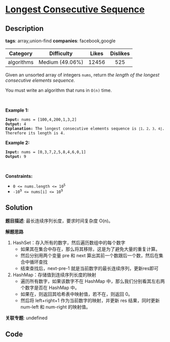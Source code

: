 # [Longest Consecutive Sequence](https://leetcode.com/problems/longest-consecutive-sequence/description/)

## Description

**tags**: array,union-find
**companies**: facebook,google

| Category | Difficulty | Likes | Dislikes |
| :------: | :--------: | :---: | :------: |
| algorithms | Medium (49.06%) | 12456 | 525 |

<p>Given an unsorted array of integers <code>nums</code>, return <em>the length of the longest consecutive elements sequence.</em></p>

<p>You must write an algorithm that runs in&nbsp;<code>O(n)</code>&nbsp;time.</p>

<p>&nbsp;</p>
<p><strong>Example 1:</strong></p>

<pre><code><strong>Input:</strong> nums = [100,4,200,1,3,2]
<strong>Output:</strong> 4
<strong>Explanation:</strong> The longest consecutive elements sequence is <code>[1, 2, 3, 4]</code>. Therefore its length is 4.</code></pre>

<p><strong>Example 2:</strong></p>

<pre><code><strong>Input:</strong> nums = [0,3,7,2,5,8,4,6,0,1]
<strong>Output:</strong> 9</code></pre>

<p>&nbsp;</p>
<p><strong>Constraints:</strong></p>

<ul>
	<li><code>0 &lt;= nums.length &lt;= 10<sup>5</sup></code></li>
	<li><code>-10<sup>9</sup> &lt;= nums[i] &lt;= 10<sup>9</sup></code></li>
</ul>

## Solution

**题目描述**: 最长连续序列长度，要求时间复杂度 O(n)。

**解题思路**

1. HashSet：存入所有的数字，然后遍历数组中的每个数字
   - 如果其在集合中存在，那么将其移除，这是为了避免大量的重复计算。
   - 然后分别用两个变量 pre 和 next 算出其前一个数跟后一个数，然后在集合中循环查找
   - 结束查找后，next-pre-1 就是当前数字的最长连续序列，更新res即可
2. HashMap：存储值到连续序列长度的映射
   - 遍历所有数字，如果该数字不在 HashMap 中，那么我们分别看其左右两个数字是否在 HashMap 中。
   - 如果在，则返回其哈希表中映射值，若不在，则返回 0。
   - 然后将 left+right+1 作为当前数字的映射，并更新 res 结果，同时更新 num-left 和 num-right 的映射值。

**关联专题**: undefined

## Code
